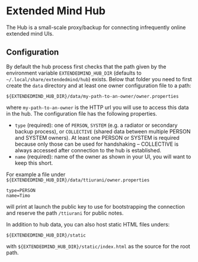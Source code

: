# Extended Mind Hub

The Hub is a small-scale proxy/backup for connecting infrequently online extended mind UIs.

## Configuration

By default the hub process first checks that the path given by the environment variable
`EXTENDEDMIND_HUB_DIR` (defaults to `~/.local/share/extendedmind/hub`) exists. Below that
folder you need to first create the `data` directory and at least one owner configuration file to
a path:

```
${EXTENDEDMIND_HUB_DIR}/data/my-path-to-an-owner/owner.properties
```

where `my-path-to-an-owner` is the HTTP url you will use to access this data in the hub. The
configuration file has the following properties.

* `type` (required): one of `PERSON`, `SYSTEM` (e.g. a radiator or secondary backup process), or
  `COLLECTIVE` (shared data between multiple PERSON and SYSTEM owners). At least one PERSON or
  SYSTEM is required because only those can be used for handshaking – COLLECTIVE is always accessed
  after connection to the hub is established.
* `name` (required): name of the owner as shown in your UI, you will want to keep this short.

For example a file under `${EXTENDEDMIND_HUB_DIR}/data/ttiurani/owner.properties`

```
type=PERSON
name=Timo
```

will print at launch the public key to use for bootstrapping the connection and reserve the path
`/ttiurani` for public notes.

In addition to hub data, you can also host static HTML files unders:

```
${EXTENDEDMIND_HUB_DIR}/static
```

with `${EXTENDEDMIND_HUB_DIR}/static/index.html` as the source for the root path.
